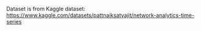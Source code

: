 Dataset is from Kaggle dataset: https://www.kaggle.com/datasets/pattnaiksatyajit/network-analytics-time-series